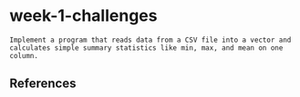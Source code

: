 # week-1-challenges
    Implement a program that reads data from a CSV file into a vector and calculates simple summary statistics like min, max, and mean on one column.

## References
